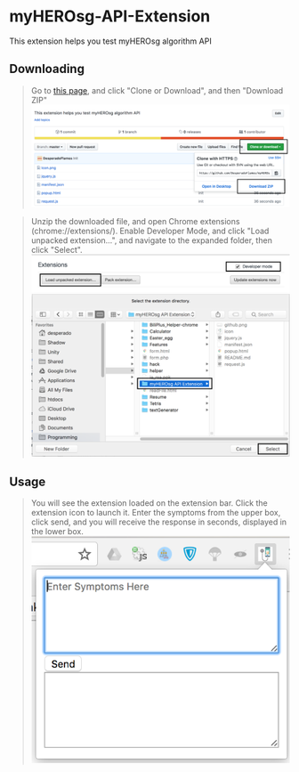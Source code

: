 # myHEROsg-API-Extension
This extension helps you test myHEROsg algorithm API

## Downloading

> Go to [this page](https://github.com/DesperadoFlames/myHEROsg-API-Extension), and click "Clone or Download", and then "Download ZIP"
> ![image](github.png "github page")

> Unzip the downloaded file, and open Chrome extensions (chrome://extensions/). Enable Developer Mode, and click "Load unpacked extension...", and navigate to the expanded folder, then click "Select".
> ![image](extensions.png "extension page")
> ![image](navigate.png "file navigation")

## Usage

> You will see the extension loaded on the extension bar. Click the extension icon to launch it. Enter the symptoms from the upper box, click send, and you will receive the response in seconds, displayed in the lower box.
> ![image](product.png "chrome extension")
